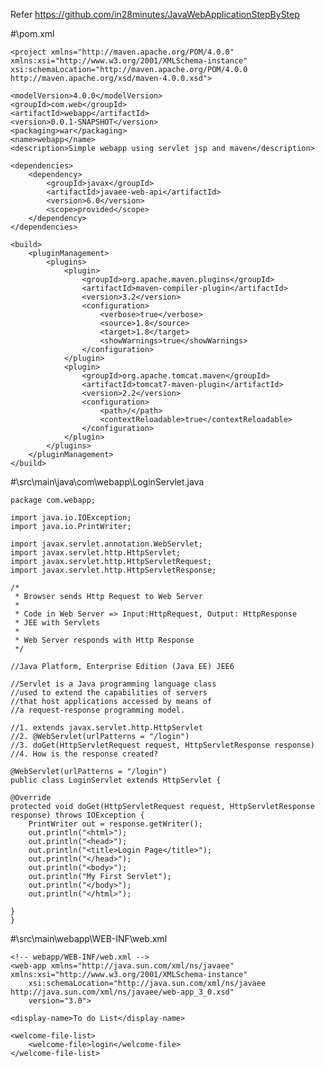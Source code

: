 Refer https://github.com/in28minutes/JavaWebApplicationStepByStep

#\pom.xml

	<project xmlns="http://maven.apache.org/POM/4.0.0" xmlns:xsi="http://www.w3.org/2001/XMLSchema-instance"
	xsi:schemaLocation="http://maven.apache.org/POM/4.0.0 http://maven.apache.org/xsd/maven-4.0.0.xsd">
	
	<modelVersion>4.0.0</modelVersion>
	<groupId>com.web</groupId>
	<artifactId>webapp</artifactId>
	<version>0.0.1-SNAPSHOT</version>
	<packaging>war</packaging>
	<name>webapp</name>
	<description>Simple webapp using servlet jsp and maven</description>

	<dependencies>
		<dependency>
			<groupId>javax</groupId>
			<artifactId>javaee-web-api</artifactId>
			<version>6.0</version>
			<scope>provided</scope>
		</dependency>
	</dependencies>

	<build>
		<pluginManagement>
			<plugins>
				<plugin>
					<groupId>org.apache.maven.plugins</groupId>
					<artifactId>maven-compiler-plugin</artifactId>
					<version>3.2</version>
					<configuration>
						<verbose>true</verbose>
						<source>1.8</source>
						<target>1.8</target>
						<showWarnings>true</showWarnings>
					</configuration>
				</plugin>
				<plugin>
					<groupId>org.apache.tomcat.maven</groupId>
					<artifactId>tomcat7-maven-plugin</artifactId>
					<version>2.2</version>
					<configuration>
						<path>/</path> 
						<contextReloadable>true</contextReloadable>
					</configuration>
				</plugin>
			</plugins>
		</pluginManagement>
	</build>
</project>

#\src\main\java\com\webapp\LoginServlet.java

	package com.webapp;
	
	import java.io.IOException;
	import java.io.PrintWriter;
	
	import javax.servlet.annotation.WebServlet;
	import javax.servlet.http.HttpServlet;
	import javax.servlet.http.HttpServletRequest;
	import javax.servlet.http.HttpServletResponse;
	
	/*
	 * Browser sends Http Request to Web Server
	 * 
	 * Code in Web Server => Input:HttpRequest, Output: HttpResponse
	 * JEE with Servlets
	 * 
	 * Web Server responds with Http Response
	 */
	
	//Java Platform, Enterprise Edition (Java EE) JEE6
	
	//Servlet is a Java programming language class 
	//used to extend the capabilities of servers 
	//that host applications accessed by means of 
	//a request-response programming model.
	
	//1. extends javax.servlet.http.HttpServlet
	//2. @WebServlet(urlPatterns = "/login")
	//3. doGet(HttpServletRequest request, HttpServletResponse response)
	//4. How is the response created?
	
	@WebServlet(urlPatterns = "/login")
	public class LoginServlet extends HttpServlet {

	@Override
	protected void doGet(HttpServletRequest request, HttpServletResponse response) throws IOException {
		PrintWriter out = response.getWriter();
		out.println("<html>");
		out.println("<head>");
		out.println("<title>Login Page</title>");
		out.println("</head>");
		out.println("<body>");
		out.println("My First Servlet");
		out.println("</body>");
		out.println("</html>");

	}
	}

#\src\main\webapp\WEB-INF\web.xml

	<!-- webapp/WEB-INF/web.xml -->
	<web-app xmlns="http://java.sun.com/xml/ns/javaee" xmlns:xsi="http://www.w3.org/2001/XMLSchema-instance"
		xsi:schemaLocation="http://java.sun.com/xml/ns/javaee http://java.sun.com/xml/ns/javaee/web-app_3_0.xsd"
		version="3.0">

	<display-name>To do List</display-name>

	<welcome-file-list>
		<welcome-file>login</welcome-file>
	</welcome-file-list>

</web-app>